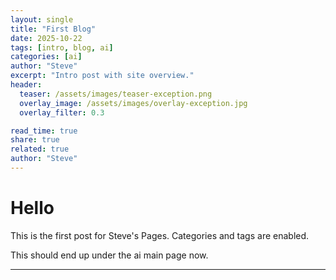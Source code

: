 ```yaml
---
layout: single
title: "First Blog"
date: 2025-10-22
tags: [intro, blog, ai]
categories: [ai]
author: "Steve"
excerpt: "Intro post with site overview."
header:
  teaser: /assets/images/teaser-exception.png
  overlay_image: /assets/images/overlay-exception.jpg
  overlay_filter: 0.3

read_time: true
share: true
related: true
author: "Steve"
---
```


# Hello
This is the first post for Steve's Pages. Categories and tags are enabled.  

This should end up under the ai main page now.


---
